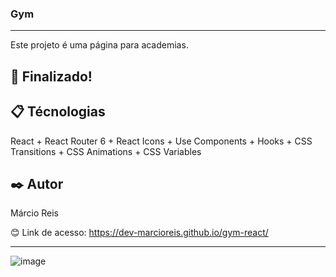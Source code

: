 ### Gym

---

Este projeto é uma página para academias.

## 🚀 Finalizado!

## 📋 Técnologias
React + React Router 6 + React Icons + Use Components + Hooks + CSS Transitions + CSS Animations + CSS Variables

## ✒️ Autor
Márcio Reis

😊 Link de acesso: https://dev-marcioreis.github.io/gym-react/

---
![image](https://user-images.githubusercontent.com/107413382/209684347-3346e8aa-aafe-45e1-a0ae-e1f0f45c1666.png)

